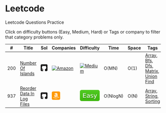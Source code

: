 # Leetcode
Leetcode Questions Practice

Click on difficulty buttons (Easy, Medium, Hard) or Tags or company to filter that category problems only.

|#|Title|Sol|Companies|Difficulty|Time|Space|Tags|
| - | - | - | - | - |  - | - | - |
|200|[Number Of Islands](https://leetcode.com/problems/number-of-islands/)|[<img src="images/github.svg" width="27" title="Solution" />](https://github.com/yvrakesh/Leetcode/tree/main/code-0001-to-0499/200-Number-Of-Islands)|[<img src="../../images/amazon.svg" width="27" title="Amazon" />](https://github.com/yvrakesh/Leetcode/tree/main/company/Amazon)&nbsp; |[![Medium](../../images/MediumBlue.svg)](https://github.com/yvrakesh/Leetcode/tree/main/difficulty/Medium)|O(MN)|O(1)|[Array](https://github.com/yvrakesh/Leetcode/tree/main/tag/Array), [Bfs](https://github.com/yvrakesh/Leetcode/tree/main/tag/Bfs), [Dfs](https://github.com/yvrakesh/Leetcode/tree/main/tag/Dfs), [Matrix](https://github.com/yvrakesh/Leetcode/tree/main/tag/Matrix), [Union Find](https://github.com/yvrakesh/Leetcode/tree/main/tag/Union-Find)
|937|[Reorder Data In Log Files](https://leetcode.com/problems/reorder-data-in-log-files/)|[<img src="images/github.svg" width="27" title="Solution" />](https://github.com/yvrakesh/Leetcode/tree/main/code-0500-to-0999/937-Reorder-Data-In-Log-Files)|[<img src="images/amazon.svg" width="27" title="Amazon" />](https://github.com/yvrakesh/Leetcode/tree/main/company/Amazon)&nbsp; |[![Easy](images/EasyGreen.svg)](https://github.com/yvrakesh/Leetcode/tree/main/difficulty/Easy)|O(NlogN)|O(N)|[Array](https://github.com/yvrakesh/Leetcode/tree/main/tag/Array), [String](https://github.com/yvrakesh/Leetcode/tree/main/tag/String), [Sorting](https://github.com/yvrakesh/Leetcode/tree/main/tag/Sorting)